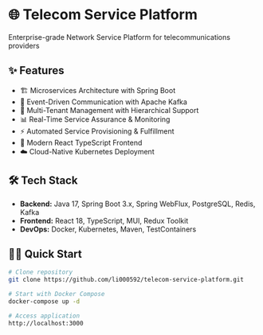 # 🌐 Telecom Service Platform

Enterprise-grade Network Service Platform for telecommunications providers

## ✨ Features
- 🏗️ Microservices Architecture with Spring Boot
- 🔄 Event-Driven Communication with Apache Kafka
- 👥 Multi-Tenant Management with Hierarchical Support
- 📊 Real-Time Service Assurance & Monitoring
- ⚡ Automated Service Provisioning & Fulfillment
- 🎨 Modern React TypeScript Frontend
- ☁️ Cloud-Native Kubernetes Deployment

## 🛠️ Tech Stack
- **Backend:** Java 17, Spring Boot 3.x, Spring WebFlux, PostgreSQL, Redis, Kafka
- **Frontend:** React 18, TypeScript, MUI, Redux Toolkit
- **DevOps:** Docker, Kubernetes, Maven, TestContainers

## 🏃‍♂️ Quick Start
```bash
# Clone repository
git clone https://github.com/li000592/telecom-service-platform.git

# Start with Docker Compose
docker-compose up -d

# Access application
http://localhost:3000